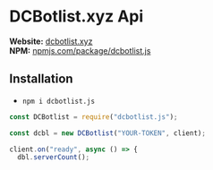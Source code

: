 # DCBotlist.xyz Api

**Website:** [dcbotlist.xyz](https://dcbotlist.xyz)<br>
**NPM:** [npmjs.com/package/dcbotlist.js](https://www.npmjs.com/package/dcbotlist.js)<br>


## Installation
- `npm i dcbotlist.js`

```js
const DCBotlist = require("dcbotlist.js");

const dcbl = new DCBotlist("YOUR-TOKEN", client);

client.on("ready", async () => {
  dbl.serverCount();
```






